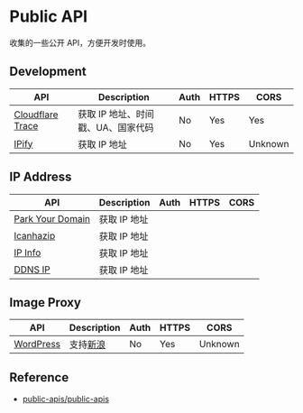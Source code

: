 # Public API

收集的一些公开 API，方便开发时使用。

## Development

| API                                                      | Description                        | Auth | HTTPS | CORS    |
| -------------------------------------------------------- | ---------------------------------- | ---- | ----- | ------- |
| [Cloudflare Trace](https://cloudflare.com/cdn-cgi/trace) | 获取 IP 地址、时间戳、UA、国家代码 | No   | Yes   | Yes     |
| [IPify](https://api.ipify.org/?format=json)              | 获取 IP 地址                       | No   | Yes   | Unknown |

## IP Address

| API                                                          | Description  | Auth | HTTPS | CORS |
| ------------------------------------------------------------ | ------------ | ---- | ----- | ---- |
| [Park Your Domain](https://dynamicdns.park-your-domain.com/getip) | 获取 IP 地址 |      |       |      |
| [Icanhazip](https://icanhazip.com/)                          | 获取 IP 地址 |      |       |      |
| [IP Info](https://ipinfo.io/ip)                              | 获取 IP 地址 |      |       |      |
| [DDNS IP](https://ipv4.ddnsip.cn/)                           | 获取 IP 地址 |      |       |      |

## Image Proxy

| API                             | Description                                                  | Auth | HTTPS | CORS    |
| ------------------------------- | ------------------------------------------------------------ | ---- | ----- | ------- |
| [WordPress](https://i0.wp.com/) | 支持[新浪](https://i0.wp.com/wx2.sinaimg.cn/large/008mlZq9gy1htc36djk6ej30u01hcqd7.jpg) | No   | Yes   | Unknown |

## Reference

- [public-apis/public-apis](https://github.com/public-apis/public-apis)


